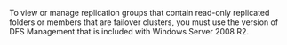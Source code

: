 <Token xmlns:xlink="http://www.w3.org/1999/xlink">To view or manage replication groups that contain read-only replicated folders or members that are failover clusters, you must use the version of DFS Management that is included with Windows Server 2008 R2.</Token>